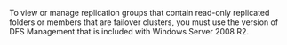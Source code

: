 <Token xmlns:xlink="http://www.w3.org/1999/xlink">To view or manage replication groups that contain read-only replicated folders or members that are failover clusters, you must use the version of DFS Management that is included with Windows Server 2008 R2.</Token>